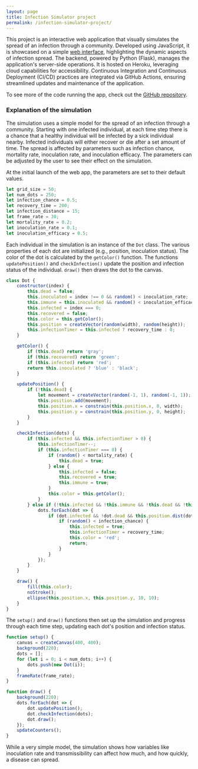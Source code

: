```yaml
---
layout: page
title: Infection Simulator project
permalink: /infection-simulator-project/
---
```


This project is an interactive web application that visually simulates the spread of an infection through a community. Developed using JavaScript, it is showcased on a simple [web interface](https://infection-simulator-953aec947747.herokuapp.com/), highlighting the dynamic aspects of infection spread. The backend, powered by Python (Flask), manages the application's server-side operations. It is hosted on Heroku, leveraging cloud capabilities for accessibility. Continuous Integration and Continuous Deployment (CI/CD) practices are integrated via GitHub Actions, ensuring streamlined updates and maintenance of the application. 

To see more of the code running the app, check out the [GitHub repository](https://github.com/reedhodges/infection_simulator).

### Explanation of the simulation

The simulation uses a simple model for the spread of an infection through a community.  Starting with one infected individual, at each time step there is a chance that a healthy individual will be infected by a sick individual nearby.  Infected individuals will either recover or die after a set amount of time.  The spread is affected by parameters such as infection chance, mortality rate, inoculation rate, and inoculation efficacy.  The parameters can be adjusted by the user to see their effect on the simulation.   

At the initial launch of the web app, the parameters are set to their default values.

```js
let grid_size = 50;
let num_dots = 250;
let infection_chance = 0.5;
let recovery_time = 200;
let infection_distance = 15;
let frame_rate = 30;
let mortality_rate = 0.2;
let inoculation_rate = 0.1;
let inoculation_efficacy = 0.5;
```

Each individual in the simulation is an instance of the `Dot` class. The various properties of each dot are initialized (e.g., position, inoculation status).  The color of the dot is calculated by the `getColor()` function.  The functions `updatePosition()` and `checkInfection()` update the position and infection status of the individual.  `draw()` then draws the dot to the canvas.

```js
class Dot {
    constructor(index) {
        this.dead = false;
        this.inoculated = index !== 0 && random() < inoculation_rate;
        this.immune = this.inoculated && random() < inoculation_efficacy;
        this.infected = index === 0;
        this.recovered = false;
        this.color = this.getColor();
        this.position = createVector(random(width), random(height));
        this.infectionTimer = this.infected ? recovery_time : 0;
    }

    getColor() {
        if (this.dead) return 'gray';
        if (this.recovered) return 'green';
        if (this.infected) return 'red';
        return this.inoculated ? 'blue' : 'black';
    }

    updatePosition() {
        if (!this.dead) {
            let movement = createVector(random(-1, 1), random(-1, 1));
            this.position.add(movement);
            this.position.x = constrain(this.position.x, 0, width);
            this.position.y = constrain(this.position.y, 0, height);
        }
    }

    checkInfection(dots) {
        if (this.infected && this.infectionTimer > 0) {
            this.infectionTimer--;
            if (this.infectionTimer === 0) {
                if (random() < mortality_rate) {
                    this.dead = true;
                } else {
                    this.infected = false;
                    this.recovered = true;
                    this.immune = true;
                }
                this.color = this.getColor();
            }
        } else if (!this.infected && !this.immune && !this.dead && !this.recovered) {
            dots.forEach(dot => {
                if (dot.infected && !dot.dead && this.position.dist(dot.position) < infection_distance) {
                    if (random() < infection_chance) {
                        this.infected = true;
                        this.infectionTimer = recovery_time;
                        this.color = 'red';
                        return;
                    }
                }
            });
        }
    }

    draw() {
        fill(this.color);
        noStroke();
        ellipse(this.position.x, this.position.y, 10, 10);
    }
}
```

The `setup()` and `draw()` functions then set up the simulation and progress through each time step, updating each dot's position and infection status.

```js
function setup() {
    canvas = createCanvas(400, 400);
    background(220);
    dots = [];
    for (let i = 0; i < num_dots; i++) {
        dots.push(new Dot(i));
    }
    frameRate(frame_rate);
}

function draw() {
    background(220);
    dots.forEach(dot => {
        dot.updatePosition();
        dot.checkInfection(dots);
        dot.draw();
    });
    updateCounters();
}
```

While a very simple model, the simulation shows how variables like inoculation rate and transmissibility can affect how much, and how quickly, a disease can spread.